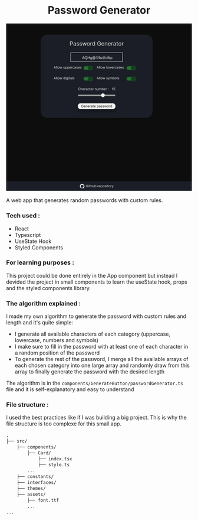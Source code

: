 <h1 align="center"> Password Generator </h1>

![](public/screenshot.png)

A web app that generates random passwords with custom rules.

### Tech used :

-   React
-   Typescript
-   UseState Hook
-   Styled Components

### For learning purposes :

This project could be done entirely in the App component but instead I devided the project in small components to learn the useState hook, props and the styled components library.

### The algorithm explained :

I made my own algorithm to generate the password with custom rules and length and it's quite simple:

-   I generate all available characters of each category (uppercase, lowercase, numbers and symbols)
-   I make sure to fill in the password with at least one of each character in a random position of the password
-   To generate the rest of the password, I merge all the available arrays of each chosen category into one large array and randomly draw from this array to finally generate the password with the desired length

The algorithm is in the `components/GenerateButton/passwordGenerator.ts` file and it is self-explanatory and easy to understand

### File structure :

I used the best practices like if I was building a big project. This is why the file structure is too complexe for this small app.

    .
    ├── src/
        ├── components/
            ├── Card/
                ├── index.tsx
                ├── style.ts
            ...
        ├── constants/
        ├── interfaces/
        ├── themes/
        ├── assets/
            ├── font.ttf
            ...
    ...

